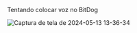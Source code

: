 Tentando colocar voz no BitDog

![Captura de tela de 2024-05-13 13-36-34](https://github.com/DehPython/BitDog-Voice/assets/107711030/662efec2-4243-4f2e-87eb-e9744c9c2094)
